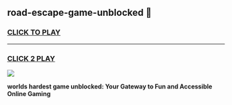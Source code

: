 
## road-escape-game-unblocked 👋
<h3>
<a href="https://premium.freeplayer.one?title=road-escape-game-unblocked&ref=14F">CLICK TO PLAY</a></h3>
<hr>

<h3>
<a href="https://premium.freeplayer.one?title=road-escape-game-unblocked&ref=14F">CLICK 2 PLAY</a>
  
</h3>

<a href="https://premium.freeplayer.one?title=road-escape-game-unblocked&ref=12F/"><img src="https://clearcache.store/games.png"></a>


**worlds hardest game unblocked: Your Gateway to Fun and Accessible Online Gaming**
